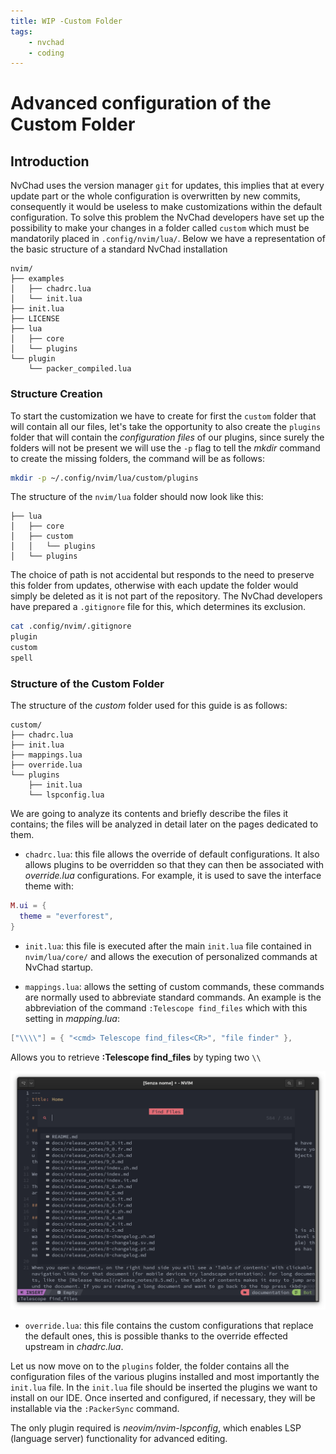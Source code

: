 ```yaml
---
title: WIP -Custom Folder
tags:
    - nvchad
    - coding
---
```


# Advanced configuration of the Custom Folder

## Introduction

NvChad uses the version manager `git` for updates, this implies that at every update part or the whole configuration is overwritten by new commits, consequently it would be useless to make customizations within the default configuration. To solve this problem the NvChad developers have set up the possibility to make your changes in a folder called `custom` which must be mandatorily placed in `.config/nvim/lua/`. Below we have a representation of the basic structure of a standard NvChad installation 

```text
nvim/
├── examples
│   ├── chadrc.lua
│   └── init.lua
├── init.lua
├── LICENSE
├── lua
│   ├── core
│   └── plugins
└── plugin
    └── packer_compiled.lua
```

### Structure Creation

To start the customization we have to create for first the `custom` folder that will contain all our files, let's take the opportunity to also create the `plugins` folder that will contain the _configuration files_ of our plugins, since surely the folders will not be present we will use the `-p` flag to tell the _mkdir_ command to create the missing folders, the command will be as follows:

```bash
mkdir -p ~/.config/nvim/lua/custom/plugins
```

The structure of the `nvim/lua` folder should now look like this:

```text
├── lua
│   ├── core
│   ├── custom
│   │   └── plugins
│   └── plugins
```

The choice of path is not accidental but responds to the need to preserve this folder from updates, otherwise with each update the folder would simply be deleted as it is not part of the repository. The NvChad developers have prepared a `.gitignore` file for this, which determines its exclusion.

```bash
cat .config/nvim/.gitignore 
plugin
custom
spell
```

### Structure of the Custom Folder

The structure of the _custom_ folder used for this guide is as follows:

```text
custom/
├── chadrc.lua
├── init.lua
├── mappings.lua
├── override.lua
└── plugins
    ├── init.lua
    └── lspconfig.lua
```

We are going to analyze its contents and briefly describe the files it contains; the files will be analyzed in detail later on the pages dedicated to them.

- `chadrc.lua`: this file allows the override of default configurations. It also allows plugins to be overridden so that they can then be associated with _override.lua_ configurations. For example, it is used to save the interface theme with:

```lua
M.ui = {
  theme = "everforest",
}
```

- `init.lua`: this file is executed after the main `init.lua` file contained in `nvim/lua/core/` and allows the execution of personalized commands at NvChad startup.

- `mappings.lua`: allows the setting of custom commands, these commands are normally used to abbreviate standard commands. An example is the abbreviation of the command `:Telescope find_files` which with this setting in _mapping.lua_:

```lua
["\\\\"] = { "<cmd> Telescope find_files<CR>", "file finder" },
```

Allows you to retrieve **:Telescope find_files** by typing two `\\`

![Telescope Find Files](../images/telescope_find_files.png) 


- `override.lua`: this file contains the custom configurations that replace the default ones, this is possible thanks to the override effected upstream in _chadrc.lua_.

Let us now move on to the `plugins` folder, the folder contains all the configuration files of the various plugins installed and most importantly the `init.lua` file. In the `init.lua` file should be inserted the plugins we want to install on our IDE. Once inserted and configured, if necessary, they will be installable via the `:PackerSync` command.

The only plugin required is _neovim/nvim-lspconfig_, which enables LSP (language server) functionality for advanced editing.


